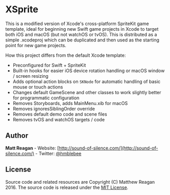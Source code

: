 # XSprite

This is a modified version of Xcode's cross-platform SpriteKit game template, ideal for beginning new Swift game projects in Xcode to target both iOS and macOS (but not watchOS or tvOS). This is distributed as a simple .xcodeproj which can be duplicated and then used as the starting point for new game projects.

How this project differs from the default Xcode template:

- Preconfigured for Swift + SpriteKit
- Built-in hooks for easier iOS device rotation handling or macOS window / screen resizing
- Adds optional action blocks on `SKNode` for automatic handling of basic mouse or touch actions
- Changes default GameScene and other classes to work slightly better for programmatic configuration
- Removes Storyboards, adds MainMenu.xib for macOS
- Removes ignoresSiblingOrder override
- Removes default demo code and scene files
- Removes tvOS and watchOS targets / code

## Author

**Matt Reagan** - Website: [http://sound-of-silence.com/](http://sound-of-silence.com/) - Twitter: [@hmblebee](https://twitter.com/hmblebee)

## License

Source code and related resources are Copyright (C) Matthew Reagan 2016. The source code is released under the [MIT License](https://opensource.org/licenses/MIT).
